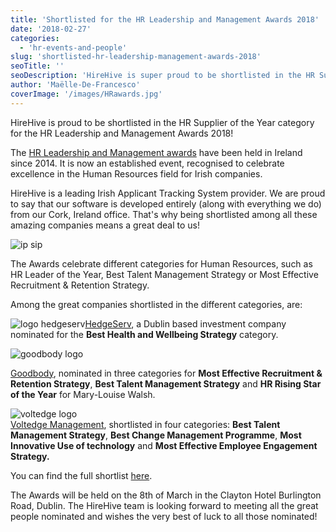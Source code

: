 ```yaml
---
title: 'Shortlisted for the HR Leadership and Management Awards 2018'
date: '2018-02-27'
categories:
  - 'hr-events-and-people'
slug: 'shortlisted-hr-leadership-management-awards-2018'
seoTitle: ''
seoDescription: 'HireHive is super proud to be shortlisted in the HR Supplier of the Year category for the HR Leadership and Management Awards 2018!'
author: 'Maëlle-De-Francesco'
coverImage: '/images/HRawards.jpg'
---
```


HireHive is proud to be shortlisted in the HR Supplier of the Year category for the HR Leadership and Management Awards 2018!

The [HR Leadership and Management awards](http://www.hrawards.ie) have been held in Ireland since 2014. It is now an established event, recognised to celebrate excellence in the Human Resources field for Irish companies.

HireHive is a leading Irish Applicant Tracking System provider. We are proud to say that our software is developed entirely (along with everything we do) from our Cork, Ireland office. That's why being shortlisted among all these amazing companies means a great deal to us!

![ip sip](/images/ip-sip.png)

The Awards celebrate different categories for Human Resources, such as HR Leader of the Year, Best Talent Management Strategy or Most Effective Recruitment & Retention Strategy.

Among the great companies shortlisted in the different categories, are:

![logo hedgeserv](/images/logo-hedgeserv.png)[HedgeServ](https://www.hedgeserv.com/), a Dublin based investment company nominated for the **Best Health and Wellbeing Strategy** category.

![goodbody logo](/images/goodbody-logo.png)

[Goodbody](https://www.goodbody.ie/), nominated in three categories for **Most Effective Recruitment & Retention Strategy**, **Best Talent Management Strategy** and **HR Rising Star of the Year** for Mary-Louise Walsh.

![voltedge logo](/images/voltedge-logo.png)  
[Voltedge Management](http://www.voltedge.ie), shortlisted in four categories: **Best Talent Management Strategy**, **Best Change Management Programme**, **Most Innovative Use of technology** and **Most Effective Employee Engagement Strategy.**

You can find the full shortlist [here](http://www.hrawards.ie/shortlist.php#.WpU35qjFKUk).

The Awards will be held on the 8th of March in the Clayton Hotel Burlington Road, Dublin. The HireHive team is looking forward to meeting all the great people nominated and wishes the very best of luck to all those nominated!
